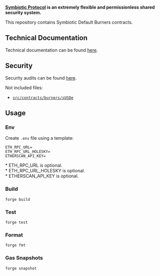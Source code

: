 **[Symbiotic Protocol](https://symbiotic.fi) is an extremely flexible and permissionless shared security system.**

This repository contains Symbiotic Default Burners contracts.

## Technical Documentation

Technical documentation can be found [here](./specs).

## Security

Security audits can be found [here](./audits).

Not included files:

- [`src/contracts/burners/sUSDe`](src/contracts/burners/sUSDe)

## Usage

### Env

Create `.env` file using a template:

```
ETH_RPC_URL=
ETH_RPC_URL_HOLESKY=
ETHERSCAN_API_KEY=
```

\* ETH_RPC_URL is optional.<br/>\* ETH_RPC_URL_HOLESKY is optional.<br/>\* ETHERSCAN_API_KEY is optional.

### Build

```shell
forge build
```

### Test

```shell
forge test
```

### Format

```shell
forge fmt
```

### Gas Snapshots

```shell
forge snapshot
```
